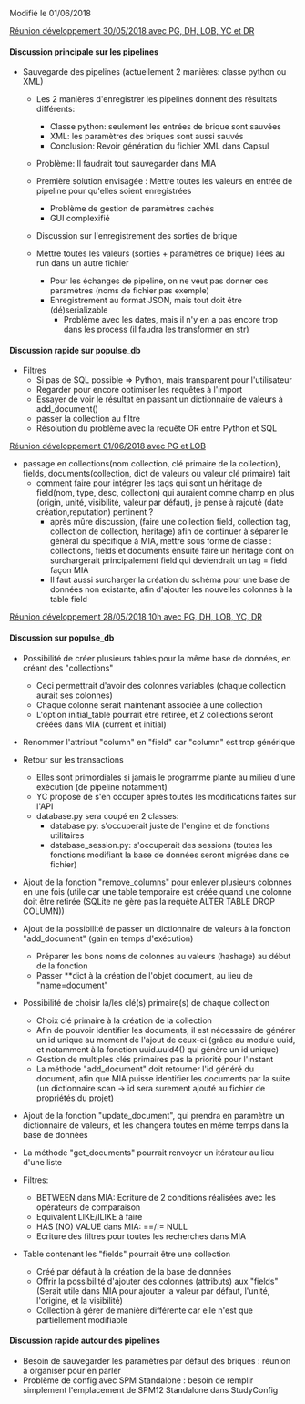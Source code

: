 
Modifié le 01/06/2018

<ins> Réunion développement 30/05/2018 avec PG, DH, LOB, YC et DR </ins>

#### Discussion principale sur les pipelines

* Sauvegarde des pipelines (actuellement 2 manières: classe python ou XML)

  * Les 2 manières d'enregistrer les pipelines donnent des résultats différents:
  
    * Classe python: seulement les entrées de brique sont sauvées
    * XML: les paramètres des briques sont aussi sauvés
    * Conclusion: Revoir génération du fichier XML dans Capsul
    
  * Problème: Il faudrait tout sauvegarder dans MIA
  
  * Première solution envisagée : Mettre toutes les valeurs en entrée de pipeline pour qu'elles soient enregistrées
    * Problème de gestion de paramètres cachés
    * GUI complexifié
    
  * Discussion sur l'enregistrement des sorties de brique
  
  * Mettre toutes les valeurs (sorties + paramètres de brique) liées au run dans un autre fichier
    * Pour les échanges de pipeline, on ne veut pas donner ces paramètres (noms de fichier pas exemple)
    * Enregistrement au format JSON, mais tout doit être (dé)serializable
      * Problème avec les dates, mais il n'y en a pas encore trop dans les process (il faudra les transformer en str)
      
#### Discussion rapide sur populse_db

* Filtres
  * Si pas de SQL possible => Python, mais transparent pour l'utilisateur
  * Regarder pour encore optimiser les requêtes à l'import
  * Essayer de voir le résultat en passant un dictionnaire de valeurs à add_document()
  * passer la collection au filtre
  * Résolution du problème avec la requête OR entre Python et SQL

<ins> Réunion développement 01/06/2018 avec PG et LOB </ins>

 * passage en collections(nom collection, clé primaire de la collection), fields, documents(collection, dict de valeurs ou valeur clé primaire) fait
    * comment faire pour intégrer les tags qui sont un héritage de field(nom, type, desc, collection) qui auraient comme champ en plus (origin, unité, visibilité, valeur par défaut),  je pense à rajouté (date création,reputation) pertinent ?
       * après mûre discussion, (faire une collection field, collection tag,  collection de collection, heritage) afin de continuer à séparer le général du spécifique à MIA, mettre sous forme de classe : collections, fields et documents ensuite faire un héritage dont on surchargerait principalement field qui deviendrait un tag = field façon MIA
       * Il faut aussi surcharger la création du schéma pour une base de données non existante, afin d'ajouter les nouvelles colonnes à la table field

<ins> Réunion développement 28/05/2018 10h avec PG, DH, LOB, YC, DR </ins>

#### Discussion sur populse_db

* Possibilité de créer plusieurs tables pour la même base de données, en créant des "collections"
  * Ceci permettrait d'avoir des colonnes variables (chaque collection aurait ses colonnes)
  * Chaque colonne serait maintenant associée à une collection
  * L'option initial_table pourrait être retirée, et 2 collections seront créées dans MIA (current et initial)

* Renommer l'attribut "column" en "field" car "column" est trop générique

* Retour sur les transactions
  * Elles sont primordiales si jamais le programme plante au milieu d'une exécution (de pipeline notamment)
  * YC propose de s'en occuper après toutes les modifications faites sur l'API
  * database.py sera coupé en 2 classes:
    * database.py: s'occuperait juste de l'engine et de fonctions utilitaires
    * database_session.py: s'occuperait des sessions (toutes les fonctions modifiant la base de données seront migrées dans ce fichier)
    
* Ajout de la fonction "remove_columns" pour enlever plusieurs colonnes en une fois (utile car une table temporaire est créée quand une colonne doit être retirée (SQLite ne gère pas la requête ALTER TABLE DROP COLUMN))

* Ajout de la possibilité de passer un dictionnaire de valeurs à la fonction "add_document" (gain en temps d'exécution)
  * Préparer les bons noms de colonnes au valeurs (hashage) au début de la fonction
  * Passer **dict à la création de l'objet document, au lieu de "name=document"

* Possibilité de choisir la/les clé(s) primaire(s) de chaque collection
  * Choix clé primaire à la création de la collection
  * Afin de pouvoir identifier les documents, il est nécessaire de générer un id unique au moment de l'ajout de ceux-ci (grâce au module uuid, et notamment à la fonction uuid.uuid4() qui génère un id unique)
  * Gestion de multiples clés primaires pas la priorité pour l'instant
  * La méthode "add_document" doit retourner l'id généré du document, afin que MIA puisse identifier les documents par la suite (un dictionnaire scan -> id sera surement ajouté au fichier de propriétés du projet)
  
* Ajout de la fonction "update_document", qui prendra en paramètre un dictionnaire de valeurs, et les changera toutes en même temps dans la base de données

* La méthode "get_documents" pourrait renvoyer un itérateur au lieu d'une liste

* Filtres:
  * BETWEEN dans MIA: Ecriture de 2 conditions réalisées avec les opérateurs de comparaison
  * Equivalent LIKE/ILIKE à faire
  * HAS (NO) VALUE dans MIA: ==/!= NULL
  * Ecriture des filtres pour toutes les recherches dans MIA
  
* Table contenant les "fields" pourrait être une collection
  * Créé par défaut à la création de la base de données
  * Offrir la possibilité d'ajouter des colonnes (attributs) aux "fields" (Serait utile dans MIA pour ajouter la valeur par défaut, l'unité, l'origine, et la visibilité)
  * Collection à gérer de manière différente car elle n'est que partiellement modifiable
  
#### Discussion rapide autour des pipelines

  * Besoin de sauvegarder les paramètres par défaut des briques : réunion à organiser pour en parler
  * Problème de config avec SPM Standalone : besoin de remplir simplement l'emplacement de SPM12 Standalone dans StudyConfig
